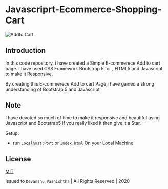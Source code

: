 # Javascriprt-Ecommerce-Shopping-Cart
![Addto Cart](https://img.techpowerup.org/200730/devanshu-add-to-cart.png)

## Introduction

In this code repository, i have created a Simple E-commerece Add to cart page. I have used CSS Framework Bootstrap 5 for , HTML5 and Javascript to make it Responsive.

By creating this E-commerece Add to cart Page,i have gained a strong understanding of Bootstrap 5 and Javascript

## Note 
I have devoted so much of time to make it responsive and beautiful using Javascript and Bootstrap5 if you really liked it then give it a Star.

Setup:
- run ```Localhost:Port``` or ```Index.html``` On your Local Machine.

## License 

[MIT](https://github.com/web-codegrammer/Bootstrap-4-Website-landing-Page/blob/master/LICENSE)

Issued to ```Devanshu Vashishtha``` | All Rights Reserved | 2020
